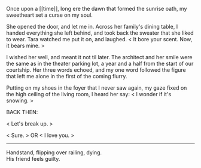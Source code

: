Once upon a [[time]], long ere the dawn that formed the sunrise oath, my sweetheart set a curse on my soul.  
  
She opened the door, and let me in. Across her family's dining table, I handed everything she left behind, and took back the sweater that she liked to wear. Tara watched me put it on, and laughed. < It bore your scent. Now, it bears mine. >  
  
I wished her well, and meant it not til later. The architect and her smile were the same as in the theater parking lot, a year and a half from the start of our courtship. Her three words echoed, and my one word followed the figure that left me alone in the first of the coming flurry.  
  
Putting on my shoes in the foyer that I never saw again, my gaze fixed on the high ceiling of the living room, I heard her say: < I wonder if it's snowing. >  
  
BACK THEN:  
  
< Let's break up. >  
  
< Sure. > OR < I love you. >


* * * 

Handstand, flipping over railing, dying.  
His friend feels guilty.